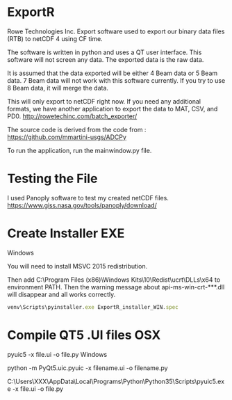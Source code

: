 # ExportR
Rowe Technologies Inc. Export software used to export our binary data files (RTB) to netCDF 4 using CF time.

The software is written in python and uses a QT user interface. This software will not screen any data.  The exported data is the raw data.

It is assumed that the data exported will be either 4 Beam data or 5 Beam data.  7 Beam data will not work with this software currently.  If you try to use 8 Beam data, it will merge the data.

This will only export to netCDF right now.  If you need any additional formats, we have another application to export the data to MAT, CSV, and PD0.
http://rowetechinc.com/batch_exporter/

The source code is derived from the code from :
https://github.com/mmartini-usgs/ADCPy

To run the application, run the mainwindow.py file.

# Testing the File
I used Panoply software to test my created netCDF files.
https://www.giss.nasa.gov/tools/panoply/download/

# Create Installer EXE
Windows

You will need to install MSVC 2015 redistribution.


Then add C:\Program Files (x86)\Windows Kits\10\Redist\ucrt\DLLs\x64 to environment PATH. Then the warning message about api-ms-win-crt-***.dll will disappear and all works correctly.

```javascript
venv\Scripts\pyinstaller.exe ExportR_installer_WIN.spec
```

# Compile QT5 .UI files OSX
pyuic5 -x file.ui -o file.py
Windows

python -m PyQt5.uic.pyuic -x filename.ui -o filename.py

C:\Users\XXX\AppData\Local\Programs\Python\Python35\Scripts\pyuic5.exe -x file.ui -o file.py